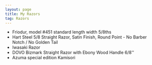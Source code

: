 ```yaml
---
layout: page
title: My Razors
tag: Razors 
---
```

* Friodur, model #451 standard length width 5/8ths
* Hart Steel 5/8 Straight Razor, Satin Finish, Round Point - No Barber Notch / No Golden Tail
* Iwasaki Razor
* DOVO Bizmark Straight Razor with Ebony Wood Handle 6/8''
* Azuma special edition Kamisori